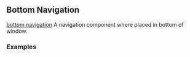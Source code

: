 ## Bottom Navigation

[bottom navigation](https://material.google.com/components/bottom-navigation.html#bottom-navigation-behavior) A navigation component where placed in bottom of window.

### Examples
